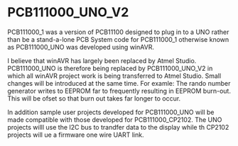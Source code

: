 # PCB111000_UNO_V2
PCB111000_1 was a version of PCB11100 designed to plug in to a UNO rather than be a stand-a-lone PCB
System code for PCB111000_1 otherwise known as PCB111000_UNO was developed using winAVR.

I believe that winAVR has largely been replaced by Atmel Studio.
PCB111000_UNO is therefore being replaced by PCB111000_UNO_V2 in which all winAVR project work is being
transferred to Atmel Studio. Small changes will be introduced at the same time. For examle:
The rando number generator writes to EEPROM far to frequently resulting in EEPROM burn-out. This will be ofset so that burn out
takes far longer to occur.

In addition sample user projects developed for PCB111000_UNO will be made compatible with those developed for PCB111000_CP2102.
The UNO projects willl use the I2C bus to trandfer data to the display while th CP2102 projects will ue a firmware one wire UART link.

